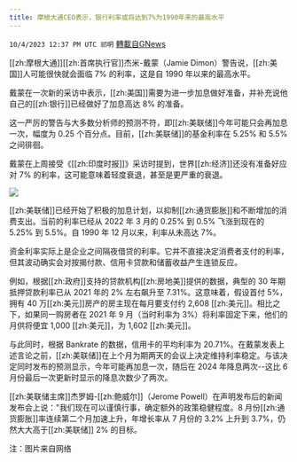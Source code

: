 ```yaml
---
title: 摩根大通CEO表示，银行利率或将达到7%为1990年来的最高水平
---
```

`10/4/2023 12:37 PM UTC 祁明` [轉載自GNews](https://gnews.org/articles/1781020)


[[zh:摩根大通]][[zh:首席执行官]]杰米\-戴蒙（Jamie Dimon）警告说，[[zh:美国]]人可能很快就会面临 7% 的利率，这是自 1990 年以来的最高水平。

  

戴蒙在一次新的采访中表示，[[zh:美国]]需要为进一步加息做好准备，并补充说他自己的[[zh:银行]]已经做好了加息高达 8% 的准备。

  

这一严厉的警告与大多数分析师的预测不符，即[[zh:美联储]]今年可能只会再加息一次，幅度为 0.25 个百分点。目前，[[zh:美联储]]的基金利率在 5.25% 和 5.5% 之间徘徊。

  

戴蒙在上周接受《[[zh:印度时报]]》采访时提到，世界[[zh:经济]]还没有准备好应对 7% 的利率，这可能意味着轻度衰退，甚至是更严重的衰退。

![](ipfs://QmdQp4iB4kuoPU3GeNSbGzdQ52NAqqu7FhK6uuqvaeLW9z?.png)


[[zh:美联储]]已经开始了积极的加息计划，以抑制[[zh:通货膨胀]]和不断增加的消费支出。当前的利率已经从 2022 年 3 月的 0.25% 到 0.5% 飞涨到现在的 5.25% 到 5.5%。自 1990 年 12 月以来，利率从未高达 7%。

资金利率实际上是企业之间隔夜借贷的利率。它并不直接决定消费者支付的利率，但其波动确实会对按揭付款、信用卡贷款和储蓄收益产生连锁反应。

  

例如，根据[[zh:政府]]支持的贷款机构[[zh:房地美]]提供的数据，典型的 30 年期抵押贷款利率已从 2021 年的 2% 左右飙升至 7.31%。这意味着，假设首付 5%，拥有 40 万[[zh:美元]]房产的房主现在每月要支付约 2,608 [[zh:美元]]。相比之下，如果同一购房者在 2021 年 9 月（当时利率为 3%）将利率固定下来，他们的月供将便宜 1,000 [[zh:美元]]，为 1,602 [[zh:美元]]。  

  

与此同时，根据 Bankrate 的数据，信用卡的平均利率为 20.71%。在戴蒙发表上述言论之前，[[zh:美联储]]在上个月为期两天的会议上决定维持利率稳定。与该决定同时发布的预测显示，今年可能再加息一次，随后在 2024 年降息两次\--这比 6 月份最后一次更新时显示的降息次数少了两次。

  

[[zh:美联储主席]]杰罗姆\-[[zh:鲍威尔]]（Jerome Powell）在声明发布后的新闻发布会上说："我们现在可以谨慎行事，确定额外的政策稳健程度。8 月份[[zh:通货膨胀]]率连续第二个月加速上升，年增长率从 7 月份的 3.2% 上升到 3.7%，仍然大大高于[[zh:美联储]] 2% 的目标。

注：图片来自网络
